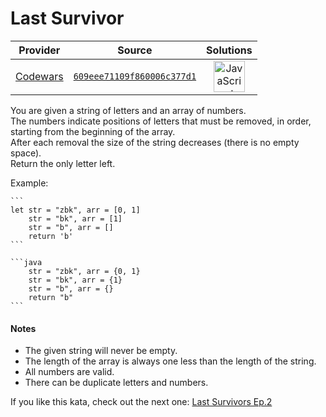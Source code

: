 [_metadata_:generated]: - "true"

# Last Survivor

<!-- INFO TABLE BEGIN -->

| Provider                                        | Source                                                                               | Solutions                                                                                                                                                    |
| :---------------------------------------------: | :----------------------------------------------------------------------------------: | :----------------------------------------------------------------------------------------------------------------------------------------------------------: |
| [Codewars](../../../docs/providers/Codewars.md) | [`609eee71109f860006c377d1`](https://www.codewars.com/kata/609eee71109f860006c377d1) | [<img src="https://res.cloudinary.com/rascaltwo/image/upload/v1631924076/javascript_ehszr7.svg" alt="JavaScript" title="JavaScript" width="50" />](solve.js) |

<!-- INFO TABLE END -->

You are given a string of letters and an array of numbers.  
The numbers indicate positions of letters that must be removed, in order, starting from the beginning of the array.  
After each removal the size of the string decreases (there is no empty space).  
Return the only letter left.

Example:


~~~if-not:java
```
let str = "zbk", arr = [0, 1]
    str = "bk", arr = [1]
    str = "b", arr = []
    return 'b'
```
~~~

~~~if:java
```java
    str = "zbk", arr = {0, 1}
    str = "bk", arr = {1}
    str = "b", arr = {}
    return "b"
```
~~~

#### Notes

* The given string will never be empty.
* The length of the array is always one less than the length of the string.
* All numbers are valid.
* There can be duplicate letters and numbers.

If you like this kata, check out the next one: [Last Survivors Ep.2](https://www.codewars.com/kata/60a1aac7d5a5fc0046c89651)

